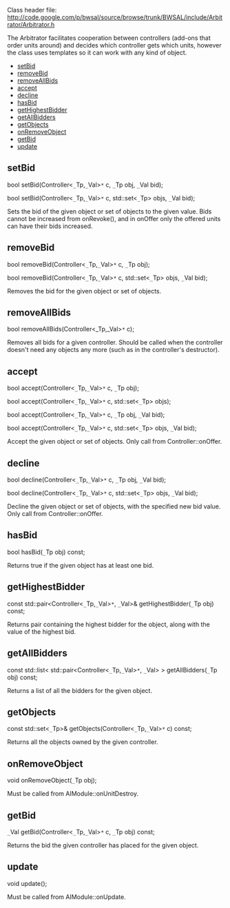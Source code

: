 Class header file: http://code.google.com/p/bwsal/source/browse/trunk/BWSAL/include/Arbitrator/Arbitrator.h

The Arbitrator facilitates cooperation between controllers (add-ons that order units around) and decides which controller gets which units, however the class uses templates so it can work with any kind of object.

  * [setBid](#setBid.md)
  * [removeBid](#removeBid.md)
  * [removeAllBids](#removeAllBids.md)
  * [accept](#accept.md)
  * [decline](#decline.md)
  * [hasBid](#hasBid.md)
  * [getHighestBidder](#getHighestBidder.md)
  * [getAllBidders](#getAllBidders.md)
  * [getObjects](#getObjects.md)
  * [onRemoveObject](#onRemoveObject.md)
  * [getBid](#getBid.md)
  * [update](#update.md)

## setBid ##
bool setBid(Controller<`_`Tp,`_`Val>`*` c, `_`Tp obj, `_`Val bid);

bool setBid(Controller<`_`Tp,`_`Val>`*` c, std::set<`_`Tp> objs, `_`Val bid);

Sets the bid of the given object or set of objects to the given value. Bids cannot be increased from onRevoke(), and in onOffer only the offered units can have their bids increased.

## removeBid ##
bool removeBid(Controller<`_`Tp,`_`Val>`*` c, `_`Tp obj);


bool removeBid(Controller<`_`Tp,`_`Val>`*` c, std::set<`_`Tp> objs, `_`Val bid);

Removes the bid for the given object or set of objects.

## removeAllBids ##
bool removeAllBids(Controller<_Tp,_Val>`*` c);

Removes all bids for a given controller. Should be called when the controller doesn't need any objects any more (such as in the controller's destructor).

## accept ##
bool accept(Controller<`_`Tp,`_`Val>`*` c, `_`Tp obj);

bool accept(Controller<`_`Tp,`_`Val>`*` c, std::set<`_`Tp> objs);

bool accept(Controller<`_`Tp,`_`Val>`*` c, `_`Tp obj, `_`Val bid);

bool accept(Controller<`_`Tp,`_`Val>`*` c, std::set<`_`Tp> objs, `_`Val bid);

Accept the given object or set of objects. Only call from Controller::onOffer.

## decline ##
bool decline(Controller<`_`Tp,`_`Val>`*` c, `_`Tp obj, `_`Val bid);

bool decline(Controller<`_`Tp,`_`Val>`*` c, std::set<`_`Tp> objs, `_`Val bid);

Decline the given object or set of objects, with the specified new bid value. Only call from Controller::onOffer.

## hasBid ##
bool hasBid(`_`Tp obj) const;

Returns true if the given object has at least one bid.

## getHighestBidder ##
const std::pair<Controller<`_`Tp,`_`Val>`*`, `_`Val>& getHighestBidder(`_`Tp obj) const;

Returns pair containing the highest bidder for the object, along with the value of the highest bid.

## getAllBidders ##
const std::list< std::pair<Controller<`_`Tp,`_`Val>`*`, `_`Val> > getAllBidders(`_`Tp obj) const;

Returns a list of all the bidders for the given object.

## getObjects ##
const std::set<`_`Tp>& getObjects(Controller<`_`Tp,`_`Val>`*` c) const;

Returns all the objects owned by the given controller.

## onRemoveObject ##
void onRemoveObject(`_`Tp obj);

Must be called from AIModule::onUnitDestroy.

## getBid ##
`_`Val getBid(Controller<`_`Tp,`_`Val>`*` c, `_`Tp obj) const;

Returns the bid the given controller has placed for the given object.

## update ##
void update();

Must be called from AIModule::onUpdate.